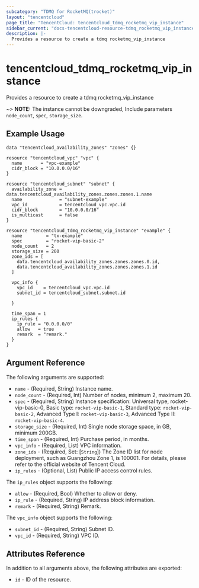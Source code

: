 ```yaml
---
subcategory: "TDMQ for RocketMQ(trocket)"
layout: "tencentcloud"
page_title: "TencentCloud: tencentcloud_tdmq_rocketmq_vip_instance"
sidebar_current: "docs-tencentcloud-resource-tdmq_rocketmq_vip_instance"
description: |-
  Provides a resource to create a tdmq rocketmq_vip_instance
---
```


# tencentcloud_tdmq_rocketmq_vip_instance

Provides a resource to create a tdmq rocketmq_vip_instance

~> **NOTE:** The instance cannot be downgraded, Include parameters `node_count`, `spec`, `storage_size`.

## Example Usage

```hcl
data "tencentcloud_availability_zones" "zones" {}

resource "tencentcloud_vpc" "vpc" {
  name       = "vpc-example"
  cidr_block = "10.0.0.0/16"
}

resource "tencentcloud_subnet" "subnet" {
  availability_zone = data.tencentcloud_availability_zones.zones.zones.1.name
  name              = "subnet-example"
  vpc_id            = tencentcloud_vpc.vpc.id
  cidr_block        = "10.0.0.0/16"
  is_multicast      = false
}

resource "tencentcloud_tdmq_rocketmq_vip_instance" "example" {
  name         = "tx-example"
  spec         = "rocket-vip-basic-2"
  node_count   = 2
  storage_size = 200
  zone_ids = [
    data.tencentcloud_availability_zones.zones.zones.0.id,
    data.tencentcloud_availability_zones.zones.zones.1.id
  ]

  vpc_info {
    vpc_id    = tencentcloud_vpc.vpc.id
    subnet_id = tencentcloud_subnet.subnet.id

  }

  time_span = 1
  ip_rules {
    ip_rule = "0.0.0.0/0"
    allow   = true
    remark  = "remark."
  }
}
```

## Argument Reference

The following arguments are supported:

* `name` - (Required, String) Instance name.
* `node_count` - (Required, Int) Number of nodes, minimum 2, maximum 20.
* `spec` - (Required, String) Instance specification: Universal type, rocket-vip-basic-0, Basic type: `rocket-vip-basic-1`, Standard type: `rocket-vip-basic-2`, Advanced Type I: `rocket-vip-basic-3`, Advanced Type II: `rocket-vip-basic-4`.
* `storage_size` - (Required, Int) Single node storage space, in GB, minimum 200GB.
* `time_span` - (Required, Int) Purchase period, in months.
* `vpc_info` - (Required, List) VPC information.
* `zone_ids` - (Required, Set: [`String`]) The Zone ID list for node deployment, such as Guangzhou Zone 1, is 100001. For details, please refer to the official website of Tencent Cloud.
* `ip_rules` - (Optional, List) Public IP access control rules.

The `ip_rules` object supports the following:

* `allow` - (Required, Bool) Whether to allow or deny.
* `ip_rule` - (Required, String) IP address block information.
* `remark` - (Required, String) Remark.

The `vpc_info` object supports the following:

* `subnet_id` - (Required, String) Subnet ID.
* `vpc_id` - (Required, String) VPC ID.

## Attributes Reference

In addition to all arguments above, the following attributes are exported:

* `id` - ID of the resource.



